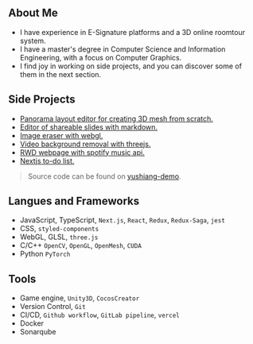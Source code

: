 ## About Me

- I have experience in E-Signature platforms and a 3D online roomtour system.
- I have a master's degree in Computer Science and Information Engineering, with a focus on Computer Graphics.
- I find joy in working on side projects, and you can discover some of them in the next section.

## Side Projects

- [Panorama layout editor for creating 3D mesh from scratch.](https://pano-to-mesh.vercel.app/editor#eNpdkE9rwzAMxb-Lz8aWHP-Rcyyjt7WHwqCUENKsST0yJ6TptjL23ecUtrDp8EPiPaSHPlnT9f24ZzlwVp9CF2KbBpaJDBlnXXXrr5N6YPnhAALt38o4CEMuA1xY8GTUoAEdGYdazTSz0VtjgfQP70arwapZTY1CXHhXvXP23xYLhhTgL4uCs6GK_Vi9Vin2eZqGSy5ldUHRTPVzFPE0yTclX4ZWAkryEkg6kggA5bpE8kCOyJXb1dhlDaLbh3rwerc6r98fbx9P7XFjNk19FGkDW25tx9CGmN4CHEUKVnx9A-oPVjs)
- [Editor of shareable slides with markdown.](https://markdown-slides-editor.vercel.app/)
- [Image eraser with webgl.](https://image-eraser.vercel.app/)
- [Video background removal with threejs.](https://codesandbox.io/s/threejs-image-processing-forked-wwnc3o?file=/index.html)
- [RWD webpage with spotify music api.](https://spotify-kappa-three.vercel.app/)
- [Nextjs to-do list.](https://todolist-api-taupe.vercel.app/)

> Source code can be found on [yushiang-demo](https://github.com/orgs/yushiang-demo/repositories).

## Langues and Frameworks

- JavaScript, TypeScript, `Next.js`, `React`, `Redux`, `Redux-Saga`, `jest`
- CSS, `styled-components`
- WebGL, GLSL, `three.js`
- C/C++ `OpenCV`, `OpenGL`, `OpenMesh`, `CUDA`
- Python `PyTorch`

## Tools

- Game engine, `Unity3D`, `CocosCreator`
- Version Control, `Git`
- CI/CD, `Github workflow`, `GitLab pipeline`, `vercel`
- Docker
- Sonarqube
